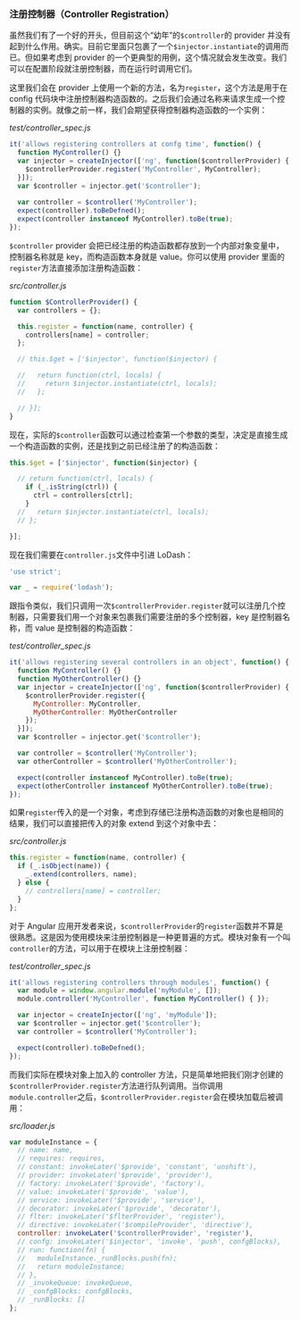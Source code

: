 ### 注册控制器（Controller Registration）

虽然我们有了一个好的开头，但目前这个“幼年”的`$controller`的 provider 并没有起到什么作用。确实。目前它里面只包裹了一个`$injector.instantiate`的调用而已。但如果考虑到 provider 的一个更典型的用例，这个情况就会发生改变。我们可以在配置阶段就注册控制器，而在运行时调用它们。

这里我们会在 provider 上使用一个新的方法，名为`register`，这个方法是用于在 config 代码块中注册控制器构造函数的。之后我们会通过名称来请求生成一个控制器的实例。就像之前一样，我们会期望获得控制器构造函数的一个实例：

_test/controller_spec.js_

```js
it('allows registering controllers at confg time', function() {
  function MyController() {}
  var injector = createInjector(['ng', function($controllerProvider) {
    $controllerProvider.register('MyController', MyController);
  }]);
  var $controller = injector.get('$controller');
  
  var controller = $controller('MyController');
  expect(controller).toBeDefned();
  expect(controller instanceof MyController).toBe(true);
});
```

`$controller` provider 会把已经注册的构造函数都存放到一个内部对象变量中，控制器名称就是 key，而构造函数本身就是 value。你可以使用 provider 里面的`register`方法直接添加注册构造函数：

_src/controller.js_

```js
function $ControllerProvider() {
  var controllers = {};

  this.register = function(name, controller) {
    controllers[name] = controller;
  };

  // this.$get = ['$injector', function($injector) {

  //   return function(ctrl, locals) {
  //     return $injector.instantiate(ctrl, locals);
  //   };

  // }];
}
```

现在，实际的`$controller`函数可以通过检查第一个参数的类型，决定是直接生成一个构造函数的实例，还是找到之前已经注册了的构造函数：

```js
this.$get = ['$injector', function($injector) {

  // return function(ctrl, locals) {
    if (_.isString(ctrl)) {
      ctrl = controllers[ctrl];
    }
  //   return $injector.instantiate(ctrl, locals);
  // };

}];
```

现在我们需要在`controller.js`文件中引进 LoDash：

```js
'use strict';

var _ = require('lodash');
```

跟指令类似，我们只调用一次`$controllerProvider.register`就可以注册几个控制器，只需要我们用一个对象来包裹我们需要注册的多个控制器，key 是控制器名称，而 value 是控制器的构造函数：

_test/controller_spec.js_

```js
it('allows registering several controllers in an object', function() {
  function MyController() {}
  function MyOtherController() {}
  var injector = createInjector(['ng', function($controllerProvider) {
    $controllerProvider.register({
      MyController: MyController,
      MyOtherController: MyOtherController
    });
  }]);
  var $controller = injector.get('$controller');

  var controller = $controller('MyController');
  var otherController = $controller('MyOtherController');

  expect(controller instanceof MyController).toBe(true);
  expect(otherController instanceof MyOtherController).toBe(true);
});
```

如果`register`传入的是一个对象，考虑到存储已注册构造函数的对象也是相同的结果，我们可以直接把传入的对象 extend 到这个对象中去：

_src/controller.js_

```js
this.register = function(name, controller) {
  if (_.isObject(name)) {
    _.extend(controllers, name);
  } else {
    // controllers[name] = controller;
  }
};
```

对于 Angular 应用开发者来说，`$controllerProvider`的`register`函数并不算是很熟悉。这是因为使用模块来注册控制器是一种更普遍的方式。模块对象有一个叫`controller`的方法，可以用于在模块上注册控制器：

_test/controller_spec.js_

```js
it('allows registering controllers through modules', function() {
  var module = window.angular.module('myModule', []);
  module.controller('MyController', function MyController() { });

  var injector = createInjector(['ng', 'myModule']);
  var $controller = injector.get('$controller');
  var controller = $controller('MyController');

  expect(controller).toBeDefned();
});
```

而我们实际在模块对象上加入的 controller 方法，只是简单地把我们刚才创建的`$controllerProvider.register`方法进行队列调用。当你调用`module.controller`之后，`$controllerProvider.register`会在模块加载后被调用：

_src/loader.js_

```js
var moduleInstance = {
  // name: name,
  // requires: requires,
  // constant: invokeLater('$provide', 'constant', 'unshift'),
  // provider: invokeLater('$provide', 'provider'),
  // factory: invokeLater('$provide', 'factory'),
  // value: invokeLater('$provide', 'value'),
  // service: invokeLater('$provide', 'service'),
  // decorator: invokeLater('$provide', 'decorator'),
  // flter: invokeLater('$flterProvider', 'register'),
  // directive: invokeLater('$compileProvider', 'directive'),
  controller: invokeLater('$controllerProvider', 'register'),
  // confg: invokeLater('$injector', 'invoke', 'push', confgBlocks),
  // run: function(fn) {
  //   moduleInstance._runBlocks.push(fn);
  //   return moduleInstance;
  // },
  // _invokeQueue: invokeQueue,
  // _confgBlocks: confgBlocks,
  // _runBlocks: []
};
```